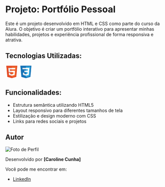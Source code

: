 # Projeto: Portfólio Pessoal

Este é um projeto desenvolvido em HTML e CSS como parte do curso da Alura. O objetivo é criar um portfólio interativo para apresentar minhas habilidades, projetos e experiência profissional de forma responsiva e atrativa.

## Tecnologias Utilizadas:
<div align="left">
  <img src="https://raw.githubusercontent.com/devicons/devicon/master/icons/html5/html5-original.svg" alt="HTML" width="40" height="40"/>
  <img src="https://raw.githubusercontent.com/devicons/devicon/master/icons/css3/css3-original.svg" alt="CSS" width="40" height="40"/>
</div>

## Funcionalidades:

- Estrutura semântica utilizando HTML5
- Layout responsivo para diferentes tamanhos de tela
- Estilização e design moderno com CSS
- Links para redes sociais e projetos

## Autor

<img src="https://github.com/user-attachments/assets/ee1f5e42-ce53-4afe-93d2-ad5a9d2ebdcc" alt="Foto de Perfil" width="150" height="150"/>

Desenvolvido por **[Caroline Cunha]**  

Você pode me encontrar em:  
- [LinkedIn](https://www.linkedin.com/in/carolinecunhatech)
